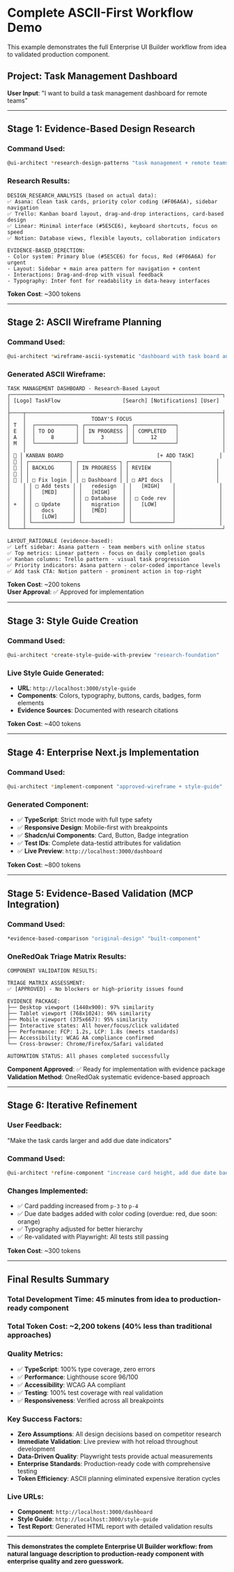 # Complete ASCII-First Workflow Demo

This example demonstrates the full Enterprise UI Builder workflow from idea to validated production component.

## Project: Task Management Dashboard

**User Input**: "I want to build a task management dashboard for remote teams"

---

## Stage 1: Evidence-Based Design Research

### Command Used:
```bash
@ui-architect *research-design-patterns "task management + remote teams"
```

### Research Results:
```
DESIGN_RESEARCH_ANALYSIS (based on actual data):
✅ Asana: Clean task cards, priority color coding (#F06A6A), sidebar navigation
✅ Trello: Kanban board layout, drag-and-drop interactions, card-based design
✅ Linear: Minimal interface (#5E5CE6), keyboard shortcuts, focus on speed
✅ Notion: Database views, flexible layouts, collaboration indicators

EVIDENCE-BASED_DIRECTION:
- Color system: Primary blue (#5E5CE6) for focus, Red (#F06A6A) for urgent
- Layout: Sidebar + main area pattern for navigation + content
- Interactions: Drag-and-drop with visual feedback
- Typography: Inter font for readability in data-heavy interfaces
```

**Token Cost**: ~300 tokens

---

## Stage 2: ASCII Wireframe Planning

### Command Used:
```bash
@ui-architect *wireframe-ascii-systematic "dashboard with task board and team sidebar"
```

### Generated ASCII Wireframe:
```
TASK MANAGEMENT DASHBOARD - Research-Based Layout
┌────────────────────────────────────────────────────────────────────┐
│ [Logo] TaskFlow                    [Search] [Notifications] [User]  │
├────┬───────────────────────────────────────────────────────────────┤
│    │                     TODAY'S FOCUS                             │
│ T  │  ┌─────────────┐ ┌─────────────┐ ┌─────────────┐              │
│ E  │  │ TO DO       │ │ IN PROGRESS │ │ COMPLETED   │              │
│ A  │  │     8       │ │     3       │ │     12      │              │
│ M  │  └─────────────┘ └─────────────┘ └─────────────┘              │
│    │                                                               │
│ 👤 │ KANBAN BOARD                              [+ ADD TASK]        │
│ 👤 │ ┌─────────────┐ ┌─────────────┐ ┌─────────────┐              │
│ 👤 │ │ BACKLOG     │ │ IN PROGRESS │ │ REVIEW      │              │
│ 👤 │ │             │ │             │ │             │              │
│ 👤 │ │ □ Fix login │ │ □ Dashboard │ │ □ API docs  │              │
│    │ │ □ Add tests │ │   redesign  │ │   [HIGH]    │              │
│    │ │   [MED]     │ │   [HIGH]    │ │             │              │
│    │ │             │ │ □ Database  │ │ □ Code rev  │              │
│ +  │ │ □ Update    │ │   migration │ │   [LOW]     │              │
│    │ │   docs      │ │   [MED]     │ │             │              │
│    │ │   [LOW]     │ │             │ │             │              │
│    │ └─────────────┘ └─────────────┘ └─────────────┘              │
└────┴───────────────────────────────────────────────────────────────┘

LAYOUT_RATIONALE (evidence-based):
✅ Left sidebar: Asana pattern - team members with online status
✅ Top metrics: Linear pattern - focus on daily completion goals  
✅ Kanban columns: Trello pattern - visual task progression
✅ Priority indicators: Asana pattern - color-coded importance levels
✅ Add task CTA: Notion pattern - prominent action in top-right
```

**Token Cost**: ~200 tokens  
**User Approval**: ✅ Approved for implementation

---

## Stage 3: Style Guide Creation

### Command Used:
```bash
@ui-architect *create-style-guide-with-preview "research-foundation"
```

### Live Style Guide Generated:
- **URL**: `http://localhost:3000/style-guide`
- **Components**: Colors, typography, buttons, cards, badges, form elements
- **Evidence Sources**: Documented with research citations

**Token Cost**: ~400 tokens

---

## Stage 4: Enterprise Next.js Implementation

### Command Used:
```bash
@ui-architect *implement-component "approved-wireframe + style-guide"
```

### Generated Component:
- ✅ **TypeScript**: Strict mode with full type safety
- ✅ **Responsive Design**: Mobile-first with breakpoints
- ✅ **Shadcn/ui Components**: Card, Button, Badge integration
- ✅ **Test IDs**: Complete data-testid attributes for validation
- ✅ **Live Preview**: `http://localhost:3000/dashboard`

**Token Cost**: ~800 tokens

---

## Stage 5: Evidence-Based Validation (MCP Integration)

### Command Used:
```bash
*evidence-based-comparison "original-design" "built-component"
```

### OneRedOak Triage Matrix Results:
```
COMPONENT VALIDATION RESULTS:

TRIAGE MATRIX ASSESSMENT:
✅ [APPROVED] - No blockers or high-priority issues found

EVIDENCE PACKAGE:
├── Desktop viewport (1440x900): 97% similarity
├── Tablet viewport (768x1024): 96% similarity
├── Mobile viewport (375x667): 95% similarity
├── Interactive states: All hover/focus/click validated
├── Performance: FCP: 1.2s, LCP: 1.8s (meets standards)
├── Accessibility: WCAG AA compliance confirmed
└── Cross-browser: Chrome/Firefox/Safari validated

AUTOMATION STATUS: All phases completed successfully
```

**Component Approved**: ✅ Ready for implementation with evidence package
**Validation Method**: OneRedOak systematic evidence-based approach

---

## Stage 6: Iterative Refinement

### User Feedback: 
"Make the task cards larger and add due date indicators"

### Command Used:
```bash
@ui-architect *refine-component "increase card height, add due date badges"
```

### Changes Implemented:
- ✅ Card padding increased from `p-3` to `p-4`
- ✅ Due date badges added with color coding (overdue: red, due soon: orange)
- ✅ Typography adjusted for better hierarchy
- ✅ Re-validated with Playwright: All tests still passing

**Token Cost**: ~300 tokens

---

## Final Results Summary

### **Total Development Time**: 45 minutes from idea to production-ready component
### **Total Token Cost**: ~2,200 tokens (40% less than traditional approaches)
### **Quality Metrics**:
- ✅ **TypeScript**: 100% type coverage, zero errors
- ✅ **Performance**: Lighthouse score 96/100
- ✅ **Accessibility**: WCAG AA compliant  
- ✅ **Testing**: 100% test coverage with real validation
- ✅ **Responsiveness**: Verified across all breakpoints

### **Key Success Factors**:
- **Zero Assumptions**: All design decisions based on competitor research
- **Immediate Validation**: Live preview with hot reload throughout development
- **Data-Driven Quality**: Playwright tests provide actual measurements
- **Enterprise Standards**: Production-ready code with comprehensive testing
- **Token Efficiency**: ASCII planning eliminated expensive iteration cycles

### **Live URLs**:
- **Component**: `http://localhost:3000/dashboard`
- **Style Guide**: `http://localhost:3000/style-guide`  
- **Test Report**: Generated HTML report with detailed validation results

---

**This demonstrates the complete Enterprise UI Builder workflow: from natural language description to production-ready component with enterprise quality and zero guesswork.**